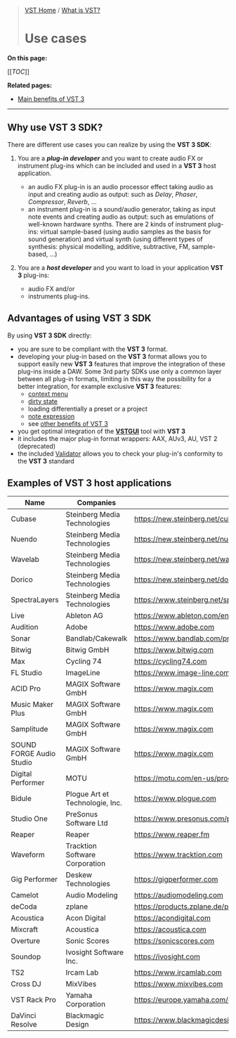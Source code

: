 >[VST Home](../) / [What is VST?](Index.md)
>
># Use cases

**On this page:**

[[_TOC_]]

**Related pages:**

- [Main benefits of VST 3](../Main+benefits+of+VST+3/Index.md)

---

## Why use VST 3 SDK?

There are different use cases you can realize by using the **VST 3 SDK**:

1. You are a ***plug-in developer*** and you want to create audio FX or instrument plug-ins which can be included and used in a **VST 3** host application.

   - an audio FX plug-in is an audio processor effect taking audio as input and creating audio as output: such as *Delay*, *Phaser*, *Compressor*, *Reverb*, …
   - an instrument plug-in is a sound/audio generator, taking as input note events and creating audio as output: such as emulations of well-known hardware synths. There are 2 kinds of instrument plug-ins: virtual sample-based (using audio samples as the basis for sound generation) and virtual synth (using different types of synthesis: physical modelling, additive, subtractive, FM, sample-based, …)

2. You are a ***host developer*** and you want to load in your application **VST 3** plug-ins:

    - audio FX and/or
    - instruments plug-ins.

## Advantages of using VST 3 SDK

By using **VST 3 SDK** directly:

- you are sure to be compliant with the **VST 3** format.
- developing your plug-in based on the **VST 3** format allows you to support easily new **VST 3** features that improve the integration of these plug-ins inside a DAW. Some 3rd party SDKs use only a common layer between all plug-in formats, limiting in this way the possibility for a better integration, for example exclusive **VST 3** features:
  - [context menu](../Technical+Documentation/Change+History/3.5.0/IComponentHandler3.md)
  - [dirty state](../Technical+Documentation/Change+History/3.1.0/IComponentHandler2.md)
  - loading differentially a preset or a project
  - [note expression](../Technical+Documentation/Change+History/3.5.0/INoteExpressionController.md)
  - see [other benefits of VST 3](../Main+benefits+of+VST+3/Index.md)
- you get optimal integration of the **[VSTGUI](../What+is+the+VST+3+SDK/VSTGUI.md)** tool with **VST 3**
- it includes the major plug-in format wrappers: AAX, AUv3, AU, VST 2 (deprecated)
- the included [Validator](../What+is+the+VST+3+SDK/Index.md#validator-command-line) allows you to check your plug-in's conformity to the **VST 3** standard

## Examples of VST 3 host applications

| **Name**                | **Companies**                   | **Link**                                      |
| ----------------------- | ------------------------------- | --------------------------------------------- |
| Cubase                  | Steinberg Media Technologies    | <https://new.steinberg.net/cubase>            |
| Nuendo                  | Steinberg Media Technologies	  | <https://new.steinberg.net/nuendo>            |
| Wavelab                 | Steinberg Media Technologies    | <https://new.steinberg.net/wavelab>           |
| Dorico                  | Steinberg Media Technologies    | <https://new.steinberg.net/dorico>            |
| SpectraLayers           | Steinberg Media Technologies    | <https://www.steinberg.net/spectralayers>     |
| Live                    | Ableton AG                      | <https://www.ableton.com/en/live>             |
| Audition                | Adobe                        	  | <https://www.adobe.com>                       |
| Sonar                   | Bandlab/Cakewalk                | <https://www.bandlab.com/products/cakewalk>   |
| Bitwig                  | Bitwig GmbH                     | <https://www.bitwig.com>                      |
| Max                     | Cycling 74                      | <https://cycling74.com>                       |
| FL Studio	              | ImageLine                       | <https://www.image-line.com>                  |
| ACID Pro                | MAGIX Software GmbH             | <https://www.magix.com>                       |
| Music Maker Plus        | MAGIX Software GmbH             | <https://www.magix.com>                       |
| Samplitude              | MAGIX Software GmbH             | <https://www.magix.com>                       |
| SOUND FORGE Audio Studio| MAGIX Software GmbH             | <https://www.magix.com>                       |
| Digital Performer	      | MOTU                            | <https://motu.com/en-us/products/software/dp> |
| Bidule                  | Plogue Art et Technologie, Inc. | <https://www.plogue.com>                      |
| Studio One              | PreSonus Software Ltd           | <https://www.presonus.com/products/Studio-One>|
| Reaper                  | Reaper                          | <https://www.reaper.fm>                       |
| Waveform                | Tracktion Software Corporation  | <https://www.tracktion.com>                   |
| Gig Performer           | Deskew Technologies             | <https://gigperformer.com>                    |
| Camelot                 | Audio Modeling                  | <https://audiomodeling.com>                   |
| deCoda                  | zplane                          | <https://products.zplane.de/products/decoda>  |
| Acoustica	              | Acon Digital                    | <https://acondigital.com>                     |
| Mixcraft                | Acoustica                       | <https://acoustica.com>                       |
| Overture                | Sonic Scores                    | <https://sonicscores.com>                     |
| Soundop                 | Ivosight Software Inc.          | <https://ivosight.com>                        |
| TS2                     | Ircam Lab                       | <https://www.ircamlab.com>                    |
| Cross DJ                | MixVibes                        | <https://www.mixvibes.com>                    |
| VST Rack Pro            | Yamaha Corporation              | <https://europe.yamaha.com/en/products/proaudio/software/vst_rack/index.html>|
| DaVinci Resolve         | Blackmagic Design               | <https://www.blackmagicdesign.com/products/davinciresolve>|
